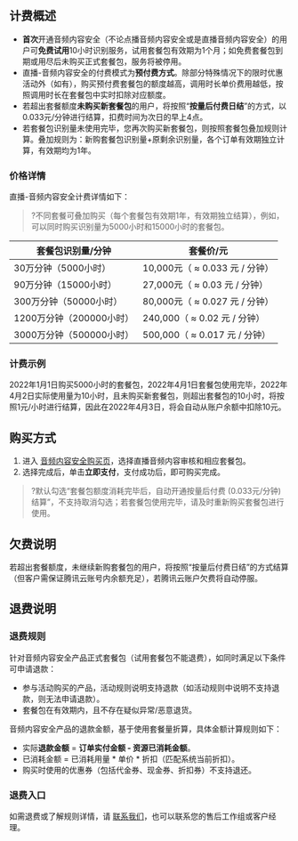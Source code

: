 ## 计费概述
- **首次**开通音频内容安全（不论点播音频内容安全或是直播音频内容安全）的用户可**免费试用**10小时识别服务，试用套餐包有效期为1个月；如免费套餐包到期或用尽后未购买正式套餐包，服务将被停用。
- 直播-音频内容安全的付费模式为**预付费方式**。除部分特殊情况下的限时优惠活动外（如有），购买预付费套餐包的额度越高，调用时长单价费用越低，按照调用时长在套餐包中实时扣除对应额度。
- 若超出套餐额度**未购买新套餐包**的用户，将按照“**按量后付费日结**”的方式，以0.033元/分钟进行结算，扣费时间为次日的早上4点。
- 若套餐包识别量未使用完毕，您再次购买新套餐包，则按照套餐包叠加规则计算。叠加规则为：新购套餐包识别量+原剩余识别量，各个订单有效期独立计算，有效期均为1年。


### 价格详情
直播-音频内容安全计费详情如下：
>?不同套餐可叠加购买（每个套餐包有效期1年，有效期独立结算），例如，可以同时购买识别量为5000小时和15000小时的套餐包。


| 套餐包识别量/分钟        | 套餐价/元                      |
| ------------------------ | ------------------------------ |
| 30万分钟（5000小时）     | 10,000元（ ≈ 0.033 元 / 分钟） |
| 90万分钟（15000小时）    | 27,000元（ ≈ 0.03 元 / 分钟）  |
| 300万分钟（50000小时）   | 80,000元（ ≈ 0.027 元 / 分钟） |
| 1200万分钟（200000小时） | 240,000（ ≈ 0.02 元 / 分钟）   |
| 3000万分钟（500000小时） | 500,000（ ≈ 0.017 元 / 分钟）  |

### 计费示例
2022年1月1日购买5000小时的套餐包，2022年4月1日套餐包使用完毕，2022年4月2日实际使用量为10小时，且未购买新套餐包，则超出套餐包的10小时，将按照1元/小时进行结算，因此在2022年4月3日，将会自动从账户余额中扣除10元。



## 购买方式
1.	进入 [音频内容安全购买页](https://buy.cloud.tencent.com/cms?type=ams)，选择直播音频内容审核和相应套餐包。
2.	选择完成后，单击**立即支付**，支付成功后，即可购买完成。
>?默认勾选“套餐包额度消耗完毕后，自动开通按量后付费 (0.033元/分钟) 结算”，不支持取消勾选；若套餐包使用完毕，请及时重新购买套餐包进行使用。



## 欠费说明

若超出套餐额度，未继续新购套餐包的用户，将按照“按量后付费日结”的方式结算（但客户需保证腾讯云账号内余额充足），若腾讯云账户欠费将自动停服。

## 退费说明
### 退费规则
 针对音频内容安全产品正式套餐包（试用套餐包不能退费），如同时满足以下条件可申请退款：
- 参与活动购买的产品，活动规则说明支持退款（如活动规则中说明不支持退款，则无法申请退款）。
- 套餐包在有效期内，且不存在疑似异常/恶意退货。

音频内容安全产品的退款金额，基于使用套餐量折算，具体金额计算规则如下：
- 实际**退款金额** = **订单实付金额 - 资源已消耗金额**。
- 已消耗金额 = 已消耗用量 * 单价 * 折扣（匹配系统当前折扣）。
- 购买时使用的优惠券（包括代金券、现金券、折扣券）不支持退还。

### 退费入口
如需退费或了解规则详情，请 [联系我们](https://cloud.tencent.com/online-service?from=ticket-tab)，也可以联系您的售后工作组或客户经理。

